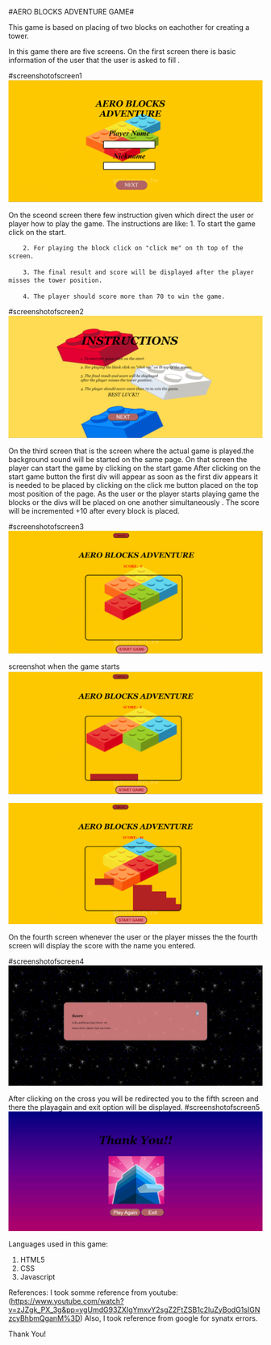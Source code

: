 #AERO BLOCKS ADVENTURE GAME#

This game is based on placing of two blocks on eachother for creating a tower.



In this game there are five screens.
On the first screen there is basic information of the user that the user is asked to fill .

#screenshotofscreen1
![screen1](screen1.png)



On the sceond screen there few instruction given which direct the user or player how to play the game.
The instructions are like:
        1. To start the game click on the start. 
        
        2. For playing the block click on "click me" on th top of the screen. 
        
        3. The final result and score will be displayed after the player misses the tower position.  
        
        4. The player should score more than 70 to win the game.
#screenshotofscreen2
![screen2](screen2.png)
         


On the third screen that is the screen where the actual game is played.the background sound will be started on the same page. On that screen the player can start the game by clicking on the start game 
After clicking on the start game button the first div will appear as soon as the first div appears it is needed to be placed by clicking on the click me button placed on the top most position of the page.
As the user or the player starts playing game the blocks or the divs will be placed on one another simultaneously .
The score will be incremented +10 after every block is placed.

#screenshotofscreen3
![screen3](screen3.png)

screenshot when the game starts
![Alt text](image.png)

![Alt text](scr3.png)


On the fourth screen whenever the user or the player misses the the fourth screen will display the score with the  name you entered.

#screenshotofscreen4
![Alt text](screen4.png)

After clicking on the  cross you will be redirected you to the fifth screen and there the playagain and exit option will  be displayed.
#screenshotofscreen5
![Alt text](screen5.png)

Languages used in this game:
1. HTML5
2. CSS
3. Javascript

References:
I took somme reference from youtube: (https://www.youtube.com/watch?v=zJZgk_PX_3g&pp=ygUmdG93ZXIgYmxvY2sgZ2FtZSB1c2luZyBodG1sIGNzcyBhbmQganM%3D)
Also, I took reference from google for synatx errors.

Thank You!



